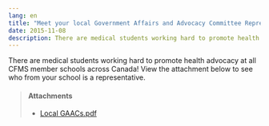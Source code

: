 ```yaml
---
lang: en
title: "Meet your local Government Affairs and Advocacy Committee Representatives"
date: 2015-11-08
description: There are medical students working hard to promote health advocacy at all CFMS member schools across Canada! See who from your school is a representative.
---
```


There are medical students working hard to promote health advocacy at all CFMS member schools across Canada! View the attachment below to see who from your school is a representative.

> #### **Attachments**
> - [Local GAACs.pdf](/files/updates/Local%20GAACs.pdf)